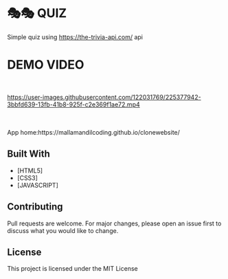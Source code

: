 # 🎭🎭 QUIZ

Simple quiz using https://the-trivia-api.com/ api


# DEMO VIDEO

<br>



https://user-images.githubusercontent.com/122031769/225377942-3bbfd639-13fb-41b8-925f-c2e369f1ae72.mp4



<br>



<br>
App home:https://mallamandilcoding.github.io/clonewebsite/



## Built With
- [HTML5]
- [CSS3]
- [JAVASCRIPT]



## Contributing
Pull requests are welcome. For major changes, please open an issue first to discuss what you would like to change.

## License
This project is licensed under the MIT License
